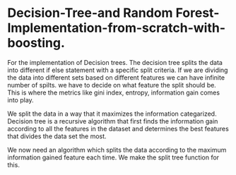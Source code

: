 # Decision-Tree-and Random Forest-Implementation-from-scratch-with-boosting.

For the implementation of Decision trees. The decision tree splits the data into different if else statement with a specific split criteria. If we are dividing the data into different sets based on different features we can have infinite number of spilts. we have to decide on what feature the split should be. This is where the metrics like gini index, entropy, information gain comes into play.

We split the data in a way that it maximizes the information categarized. Decision tree is a recursive algorithm that first finds the information gain according to all the features in the dataset and determines the best features that divides the data set the most.

We now need an algorithm which splits the data according to the maximum information gained feature each time. We make the split tree function for this.
